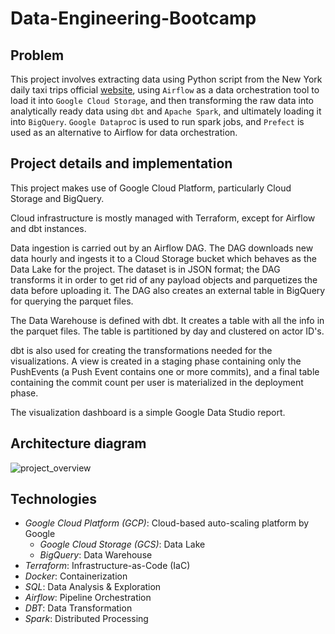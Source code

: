 # Data-Engineering-Bootcamp
## Problem

This project involves extracting data using Python script from the New York daily taxi trips official [website](https://www.nyc.gov/site/tlc/about/tlc-trip-record-data.page), using `Airflow` as a data orchestration tool to load it into `Google Cloud Storage`, and then transforming the raw data into analytically ready data using `dbt` and `Apache Spark`, and ultimately loading it into `BigQuery`. `Google Datapro`c is used to run spark jobs, and `Prefect` is used as an alternative to Airflow for data orchestration.

## Project details and implementation
This project makes use of Google Cloud Platform, particularly Cloud Storage and BigQuery.

Cloud infrastructure is mostly managed with Terraform, except for Airflow and dbt instances.

Data ingestion is carried out by an Airflow DAG. The DAG downloads new data hourly and ingests it to a Cloud Storage bucket which behaves as the Data Lake for the project. The dataset is in JSON format; the DAG transforms it in order to get rid of any payload objects and parquetizes the data before uploading it. The DAG also creates an external table in BigQuery for querying the parquet files.

The Data Warehouse is defined with dbt. It creates a table with all the info in the parquet files. The table is partitioned by day and clustered on actor ID's.

dbt is also used for creating the transformations needed for the visualizations. A view is created in a staging phase containing only the PushEvents (a Push Event contains one or more commits), and a final table containing the commit count per user is materialized in the deployment phase.

The visualization dashboard is a simple Google Data Studio report.

## Architecture diagram

![project_overview](https://user-images.githubusercontent.com/41874704/233907980-bfe1fc26-d5d8-4402-b8f1-01abc4065fa3.png)

## Technologies
* *Google Cloud Platform (GCP)*: Cloud-based auto-scaling platform by Google
  * *Google Cloud Storage (GCS)*: Data Lake
  * *BigQuery*: Data Warehouse
* *Terraform*: Infrastructure-as-Code (IaC)
* *Docker*: Containerization
* *SQL*: Data Analysis & Exploration
* *Airflow*: Pipeline Orchestration
* *DBT*: Data Transformation
* *Spark*: Distributed Processing
